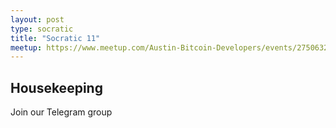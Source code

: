 ```yaml
---
layout: post
type: socratic
title: "Socratic 11"
meetup: https://www.meetup.com/Austin-Bitcoin-Developers/events/275063207/
---
```


## Housekeeping

Join our Telegram group

